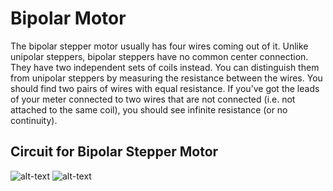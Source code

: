 # Bipolar Motor
The bipolar stepper motor usually has four wires coming out of it. Unlike unipolar steppers, bipolar steppers have no common center connection. They have two independent sets of coils instead. You can distinguish them from unipolar steppers by measuring the resistance between the wires. You should find two pairs of wires with equal resistance. If you’ve got the leads of your meter connected to two wires that are not connected (i.e. not attached to the same coil), you should see infinite resistance (or no continuity).
## Circuit for Bipolar Stepper Motor
![alt-text](https://github.com/SamyakJain2002/robo_resource/blob/main/programming/arduino/stepper/docs/bipolar.PNG)
![alt-text](https://github.com/SamyakJain2002/robo_resource/blob/main/programming/arduino/stepper/docs/bipolar1.PNG)
